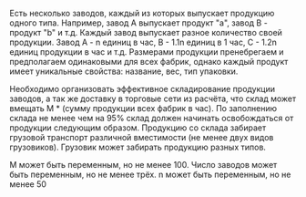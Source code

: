 Есть несколько заводов, каждый из которых выпускает продукцию одного типа. Например, завод A выпускает продукт "a", завод B - продукт "b" и т.д. Каждый завод выпускает разное количество своей продукции. Завод А - n единиц в час, B - 1.1n единиц в 1 час, С - 1.2n единиц продукции в час и т.д. Размерами продукции пренебрегаем и предполагаем одинаковыми для всех фабрик, однако каждый продукт имеет уникальные свойства: название, вес, тип упаковки.

Необходимо организовать эффективное складирование продукции заводов, а так же доставку в торговые сети из расчёта, что склад может вмещать M * (сумму продукции всех фабрик в час). По заполнению склада не менее чем на 95% склад должен начинать освобождаться от продукции следующим образом. Продукцию со склада забирает грузовой транспорт различной вместимости (не менее двух видов грузовиков). Грузовик может забирать продукцию разных типов.

М может быть переменным, но не менее 100. Число заводов может быть переменным, но не менее трёх. n может быть переменным, но не менее 50
